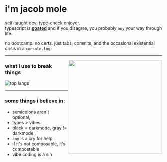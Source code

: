 # i'm jacob mole

self-taught dev. type-check enjoyer.  
typescript is [**goated**](https://www.urbandictionary.com/define.php?term=Goated) and if you disagree, you probably `any` your way through life.

no bootcamp. no certs. just tabs, commits, and the occasional existential crisis in a `console.log`.

---

<img align="right" src="https://media1.giphy.com/media/13HgwGsXF0aiGY/giphy.gif" width="300" />

### what i use to break things

![top langs](https://github-readme-stats-one-bice.vercel.app/api/top-langs/?username=yacobmole&layout=compact&show_icons=true&title_color=B8AFE6&text_color=9f9f9f&bg_color=00000000&hide_border=true&hide_title=true&count_private=true)

---

### some things i believe in:
- semicolons aren't optional, 
- types > vibes  
- black = darkmode, gray != darkmode  
- `any` is a cry for help  
- if it's not composable, it's compostable  
- vibe coding is a sin

